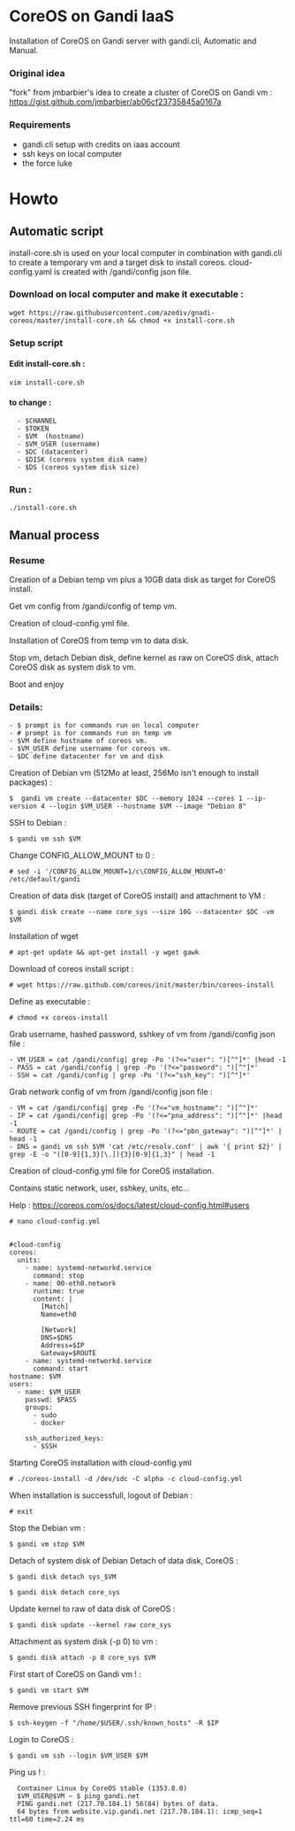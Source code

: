 # CoreOS on Gandi IaaS
Installation of CoreOS on Gandi server with gandi.cli, Automatic and Manual.

### Original idea
"fork" from jmbarbier's idea to create a cluster of CoreOS on Gandi vm : 
https://gist.github.com/jmbarbier/ab06cf23735845a0167a


### Requirements
 - gandi.cli setup with credits on iaas account
 - ssh keys  on local computer
 - the force luke

# Howto 

## Automatic script

install-core.sh is used on your local computer in combination with gandi.cli to create a temporary vm and a target disk to install coreos. cloud-config.yaml is created with /gandi/config json file.

### Download on local computer and make it executable : 

	wget https://raw.githubusercontent.com/azediv/gnadi-coreos/master/install-core.sh && chmod +x install-core.sh


### Setup script
#### Edit install-core.sh :
	vim install-core.sh

#### to change :
	  - $CHANNEL
	  - $TOKEN
	  - $VM  (hostname)
	  - $VM_USER (username)
	  - $DC (datacenter)
	  - $DISK (coreos system disk name)
	  - $DS (coreos system disk size)
	
### Run :

	./install-core.sh

## Manual process

### Resume

Creation of a Debian temp vm plus a 10GB data disk as target for CoreOS install.

Get vm config from /gandi/config of temp vm.

Creation of cloud-config.yml file.

Installation of CoreOS from temp vm to data disk.

Stop vm, detach Debian disk, define kernel as raw on CoreOS disk, attach CoreOS disk as system disk to vm.

Boot and enjoy

### Details:
	
	- $ prompt is for commands run on local computer
	- # prompt is for commands run on temp vm
	- $VM define hostname of coreos vm.
	- $VM_USER define username for coreos vm.
	- $DC define datacenter for vm and disk 

Creation of Debian vm (512Mo at least, 256Mo isn't enough to install packages) :

	$  gandi vm create --datacenter $DC --memory 1024 --cores 1 --ip-version 4 --login $VM_USER --hostname $VM --image "Debian 8"

SSH to Debian :

	$ gandi vm ssh $VM

Change CONFIG_ALLOW_MOUNT to 0 :

  	# sed -i '/CONFIG_ALLOW_MOUNT=1/c\CONFIG_ALLOW_MOUNT=0' /etc/default/gandi

Creation of data disk (target of CoreOS install) and attachment to VM :

	$ gandi disk create --name core_sys --size 10G --datacenter $DC -vm $VM

Installation of wget

	# apt-get update && apt-get install -y wget gawk

Download of coreos install script :

	# wget https://raw.github.com/coreos/init/master/bin/coreos-install

Define as executable :

	# chmod +x coreos-install

Grab username, hashed password, sshkey of vm from /gandi/config json file : 

	- VM_USER = cat /gandi/config| grep -Po '(?<="user": ")[^"]*' |head -1
	- PASS = cat /gandi/config | grep -Po '(?<="password": ")[^"]*'
	- SSH = cat /gandi/config | grep -Po '(?<="ssh_key": ")[^"]*'

Grab network config of vm from /gandi/config json file : 

	- VM = cat /gandi/config| grep -Po '(?<="vm_hostname": ")[^"]*'
	- IP = cat /gandi/config| grep -Po '(?<="pna_address": ")[^"]*' |head -1
	- ROUTE = cat /gandi/config | grep -Po '(?<="pbn_gateway": ")[^"]*' | head -1
	- DNS = gandi vm ssh $VM 'cat /etc/resolv.conf' | awk '{ print $2}' | grep -E -o "([0-9]{1,3}[\.]){3}[0-9]{1,3}" | head -1

Creation of cloud-config.yml file for CoreOS installation.

Contains static network, user, sshkey, units, etc...

Help : https://coreos.com/os/docs/latest/cloud-config.html#users


	# nano cloud-config.yml


	#cloud-config
	coreos:
	  units:
	    - name: systemd-networkd.service
	      command: stop
	    - name: 00-eth0.network
	      runtime: true
	      content: |
	        [Match]
	        Name=eth0

	        [Network]
	        DNS=$DNS
	        Address=$IP
	        Gateway=$ROUTE
	    - name: systemd-networkd.service
	      command: start
	hostname: $VM
	users:
	  - name: $VM_USER
	    passwd: $PASS
	    groups:
	      - sudo
	      - docker
	      
	    ssh_authorized_keys:
	      - $SSH


Starting CoreOS installation with cloud-config.yml

	# ./coreos-install -d /dev/sdc -C alpha -c cloud-config.yml

When installation is successfull, logout of Debian :

	# exit

Stop the Debian vm :

	$ gandi vm stop $VM

Detach of system disk of Debian Detach of data disk, CoreOS :

	$ gandi disk detach sys_$VM

	$ gandi disk detach core_sys

Update kernel to raw of data disk of CoreOS :

	$ gandi disk update --kernel raw core_sys

Attachment as system disk (-p 0) to vm :

	$ gandi disk attach -p 0 core_sys $VM

First start of CoreOS on Gandi vm ! :

	$ gandi vm start $VM

Remove previous SSH fingerprint for IP  :

	$ ssh-keygen -f "/home/$USER/.ssh/known_hosts" -R $IP

Login to CoreOS :

	$ gandi vm ssh --login $VM_USER $VM

Ping us ! :

	  Container Linux by CoreOS stable (1353.8.0)	
	  $VM_USER@$VM ~ $ ping gandi.net
	  PING gandi.net (217.70.184.1) 56(84) bytes of data.
	  64 bytes from website.vip.gandi.net (217.70.184.1): icmp_seq=1 ttl=60 time=2.24 ms
